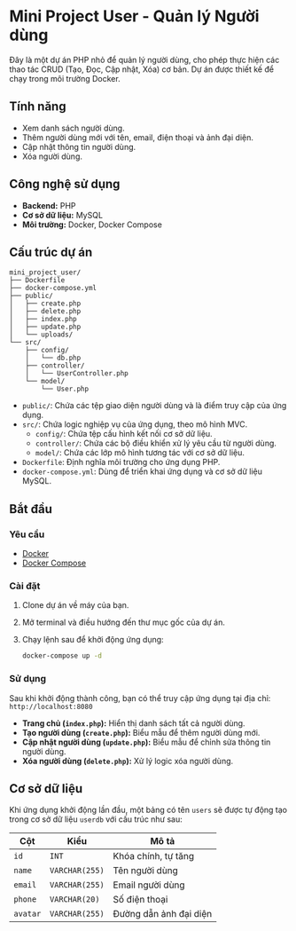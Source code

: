 # Mini Project User - Quản lý Người dùng

Đây là một dự án PHP nhỏ để quản lý người dùng, cho phép thực hiện các thao tác CRUD (Tạo, Đọc, Cập nhật, Xóa) cơ bản. Dự án được thiết kế để chạy trong môi trường Docker.

## Tính năng

*   Xem danh sách người dùng.
*   Thêm người dùng mới với tên, email, điện thoại và ảnh đại diện.
*   Cập nhật thông tin người dùng.
*   Xóa người dùng.

## Công nghệ sử dụng

*   **Backend:** PHP
*   **Cơ sở dữ liệu:** MySQL
*   **Môi trường:** Docker, Docker Compose

## Cấu trúc dự án

```
mini_project_user/
├── Dockerfile
├── docker-compose.yml
├── public/
│   ├── create.php
│   ├── delete.php
│   ├── index.php
│   ├── update.php
│   └── uploads/
└── src/
    ├── config/
    │   └── db.php
    ├── controller/
    │   └── UserController.php
    └── model/
        └── User.php
```

*   `public/`: Chứa các tệp giao diện người dùng và là điểm truy cập của ứng dụng.
*   `src/`: Chứa logic nghiệp vụ của ứng dụng, theo mô hình MVC.
    *   `config/`: Chứa tệp cấu hình kết nối cơ sở dữ liệu.
    *   `controller/`: Chứa các bộ điều khiển xử lý yêu cầu từ người dùng.
    *   `model/`: Chứa các lớp mô hình tương tác với cơ sở dữ liệu.
*   `Dockerfile`: Định nghĩa môi trường cho ứng dụng PHP.
*   `docker-compose.yml`: Dùng để triển khai ứng dụng và cơ sở dữ liệu MySQL.

## Bắt đầu

### Yêu cầu

*   [Docker](https://www.docker.com/get-started)
*   [Docker Compose](https://docs.docker.com/compose/install/)

### Cài đặt

1.  Clone dự án về máy của bạn.
2.  Mở terminal và điều hướng đến thư mục gốc của dự án.
3.  Chạy lệnh sau để khởi động ứng dụng:

    ```bash
    docker-compose up -d
    ```

### Sử dụng

Sau khi khởi động thành công, bạn có thể truy cập ứng dụng tại địa chỉ: `http://localhost:8080`

*   **Trang chủ (`index.php`):** Hiển thị danh sách tất cả người dùng.
*   **Tạo người dùng (`create.php`):** Biểu mẫu để thêm người dùng mới.
*   **Cập nhật người dùng (`update.php`):** Biểu mẫu để chỉnh sửa thông tin người dùng.
*   **Xóa người dùng (`delete.php`):** Xử lý logic xóa người dùng.

## Cơ sở dữ liệu

Khi ứng dụng khởi động lần đầu, một bảng có tên `users` sẽ được tự động tạo trong cơ sở dữ liệu `userdb` với cấu trúc như sau:

| Cột    | Kiểu          | Mô tả                  |
|--------|---------------|------------------------|
| `id`   | `INT`         | Khóa chính, tự tăng    |
| `name` | `VARCHAR(255)`| Tên người dùng         |
| `email`| `VARCHAR(255)`| Email người dùng       |
| `phone`| `VARCHAR(20)` | Số điện thoại          |
| `avatar`|`VARCHAR(255)`| Đường dẫn ảnh đại diện |
